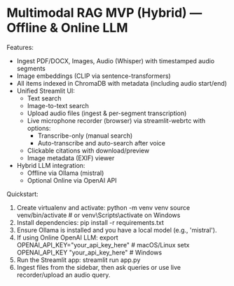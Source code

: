 # Multimodal RAG MVP (Hybrid) — Offline & Online LLM

Features:
- Ingest PDF/DOCX, Images, Audio (Whisper) with timestamped audio segments
- Image embeddings (CLIP via sentence-transformers)
- All items indexed in ChromaDB with metadata (including audio start/end)
- Unified Streamlit UI:
  - Text search
  - Image-to-text search
  - Upload audio files (ingest & per-segment transcription)
  - Live microphone recorder (browser) via streamlit-webrtc with options:
    - Transcribe-only (manual search)
    - Auto-transcribe and auto-search after voice
  - Clickable citations with download/preview
  - Image metadata (EXIF) viewer
- Hybrid LLM integration:
  - Offline via Ollama (mistral)
  - Optional Online via OpenAI API

Quickstart:
1. Create virtualenv and activate:
   python -m venv venv
   source venv/bin/activate  # or venv\Scripts\activate on Windows
2. Install dependencies:
   pip install -r requirements.txt
3. Ensure Ollama is installed and you have a local model (e.g., 'mistral').
4. If using Online OpenAI LLM:
   export OPENAI_API_KEY="your_api_key_here"  # macOS/Linux
   setx OPENAI_API_KEY "your_api_key_here"     # Windows
5. Run the Streamlit app:
   streamlit run app.py
6. Ingest files from the sidebar, then ask queries or use live recorder/upload an audio query.
